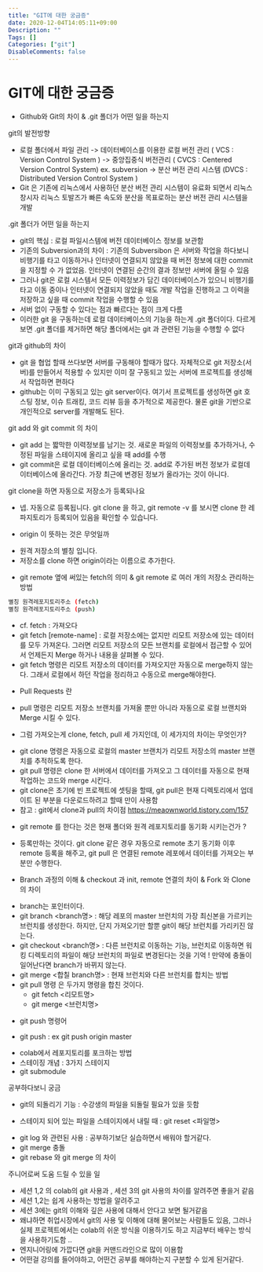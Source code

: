 ```yaml
---
title: "GIT에 대한 궁금증"
date: 2020-12-04T14:05:11+09:00
Description: ""
Tags: []
Categories: ["git"]
DisableComments: false
---
```


# GIT에 대한 궁금증

- Github와 Git의 차이 & .git 폴더가 어떤 일을 하는지

git의 발전방향
* 로컬 폴더에서 파일 관리 -> 데이터베이스를 이용한 로컬 버전 관리 ( VCS : Version Control System ) -> 중앙집중식 버전관리 ( CVCS : Centered Version Control System) ex. subversion ->  분산 버전 관리 시스템 (DVCS : Distributed Version Control System )
* Git 은 기존에 리눅스에서 사용하던 분산 버전 관리 시스템이 유료화 되면서 리눅스 창시자 리눅스 토발즈가 빠른 속도와 분산을 목표로하는 분산 버전 관리 시스템을 개발

.git 폴더가 어떤 일을 하는지
* git의 핵심 : 로컬 파일시스템에 버전 데이터베이스 정보를 보관함
* 기존의 Subversion과의 차이 : 기존의 Subversibon 은 서버와 작업을 하다보니 비행기를 타고 이동하거나 인터넷이 연결되지 않았을 때 버전 정보에 대한 commit을 지정할 수 가 없었음. 인터넷이 연결된 순간의 결과 정보만 서버에 올릴 수 있음
* 그러나 git은 로컬 시스템서 모든 이력정보가 담긴 데이터베이스가 있으니 비행기를 타고 이동 중이나 인터넷이 연결되지 않았을 때도 개발 작업을 진행하고 그 이력을 저장하고 싶을 때 commit 작업을 수행할 수 있음
* 서버 없이 구동할 수 있다는 점과 빠르다는 점이 크게 다름
* 이러한 git 을 구동하는데 로컬 데이터베이스의 기능을 하는게 .git 폴더이다. 다르게 보면 .git 폴더를 제거하면 해당 폴더에서는 git 과 관련된 기능을 수행할 수 없다 

git과 github의 차이
* git 을 협업 할때 쓰다보면 서버를 구동해야 할때가 많다. 자체적으로 git 저장소(서버)를 만들어서 적용할 수 있지만 이미 잘 구동되고 있는 서버에 프로젝트를 생성해서 작업하면 편하다
* github는 이미 구동되고 있는 git server이다. 여기서 프로젝트를 생성하면 git 호스팅 정보, 이슈 트래킹, 코드 리뷰 등을 추가적으로 제공한다. 물론 git을 기반으로 개인적으로 server를 개발해도 된다.


git add 와 git commit 의 차이
* git add 는 짧막한 이력정보를 남기는 것. 새로운 파일의 이력정보를 추가하거나, 수정된 파일을 스테이지에 올리고 싶을 때 add를 수행
* git commit은 로컬 데이터베이스에 올리는 것. add로 주가된 버전 정보가 로컬데이터베이스에 올라간다. 가장 최근에 변경된 정보가 올라가는 것이 아니다.

git clone을 하면 자동으로 저장소가 등록되나요
* 넵. 자동으로 등록됩니다. git clone 을 하고, git remote -v 를 보시면 clone 한 레파지토리가 등록되어 있음을 확인할 수 있습니다.

- origin 이 뜻하는 것은 무엇일까 
* 원격 저장소의 별칭 입니다.
* 저장소를 clone 하면 origin이라는 이름으로 추가한다.

- git remote 옆에 써있는 fetch의 의미 & git remote 로 여러 개의 저장소 관리하는 방법
```bash
별칭 원격레포지토리주소 (fetch)
별칭 원격레포지토리주소 (push)
```
* cf. fetch : 가져오다
* git fetch [remote-name] : 로컬 저장소에는 없지만 리모트 저장소에 있는 데이터를 모두 가져온다. 그러면 리모트 저장소의 모든 브랜치를 로컬에서 접근할 수 있어서 언제든지 Merge 하거나 내용을 살펴볼 수 있다.
* git fetch 명령은 리모트 저장소의 데이터를 가져오지만 자동으로 merge하지 않는다. 그래서 로컬에서 하던 작업을 정리하고 수동으로 merge해야한다.
 
- Pull Requests 란
* pull 명령은 리모트 저장소 브랜치를 가져올 뿐만 아니라 자동으로 로컬 브랜치와 Merge 시킬 수 있다.

- 그럼 가져오는게 clone, fetch, pull 세 가지인데, 이 세가지의 차이는 무엇인가?
* git clone 명령은 자동으로 로컬의 master 브랜치가 리모트 저장소의 master 브랜치를 추적하도록 한다.
* git pull 명령은 clone 한 서버에서 데이터를 가져오고 그 데이터를 자동으로 현재 작업하는 코드와 merge 시킨다.
* git clone은 초기에 빈 프로젝트에 셋팅을 할때, git pull은 현재 디렉토리에서 업데이트 된 부분을 다운로드하려고 할때 만이 사용함
* 참고 : git에서 clone과 pull의 차이점 https://meaownworld.tistory.com/157


- git remote 를 한다는 것은 현재 폴더와 원격 레포지토리를 동기화 시키는건가 ?
* 등록만하는 것이다. git clone 같은 경우 자동으로 remote 초기 동기화 이후 remote 등록을 해주고, git pull 은 연결된 remote 레포에서 데이터를 가져오는 부분만 수행한다.


- Branch 과정의 이해 & checkout 과 init, remote 연결의 차이 & Fork 와 Clone 의 차이
* branch는 포인터이다.
* git branch <branch명> : 해당 레포의 master 브런치의 가장 최신본을 가르키는 브런치를 생성한다. 하지만, 단지 가져오기만 할뿐 git이 해당 브런치를 가리키진 않는다.
* git checkout <branch명> : 다른 브런치로 이동하는 기능, 브런치로 이동하면 워킹 디렉토리의 파일이 해당 브런치의 파일로 변경된다는 것을 기억 ! 만약에 충돌이 일어난다면 branch가 바뀌지 않는다.
* git merge <합칠 branch명> : 현재 브런치와 다른 브런치를 합치는 방법
* git pull 명령 은 두가지 명령을 합친 것이다.
    * git fetch <리모트명>
    * git merge <브런치명>

- git push 명령어
* git push <remote> <branch> : ex git push origin master


- colab에서 레포지토리를 포크하는 방법
- 스테이징 개념 : 3가지 스테이지
- git submodule 



공부하다보니 궁금 
- git의 되돌리기 기능 : 수강생의 파일을 되돌릴 필요가 있을 듯함
* 스테이지 되어 있는 파일을 스테이지에서 내릴 때 : git reset <파일명> 
- git log 와 관련된 사용 : 공부하기보단 실습하면서 배워야 할거같다. 
- git merge 충돌
- git rebase 와 git merge 의 차이


주니어로써 도움 드릴 수 있을 일

- 세션 1,2 의 colab의 git 사용과 , 세션 3의 git 사용의 차이를 알려주면 좋을거 같음
- 세션 1,2는 쉽게 사용하는 방법을 알려주고
- 세션 3에는 git의 이해와 깊은 사용에 대해서 안다고 보면 될거같음
- 왜냐하면 취업시장에서 git의 사용 및 이해에 대해 물어보는 사람들도 있음, 그러나 실제 프로젝트에서는 colab의 쉬운 방식을 이용하기도 하고 지금부터 배우는 방식을 사용하기도함 ..
-  엔지니어링에 가깝다면 git을 커맨드라인으로 많이 이용함
- 어떤걸 강의를 들어야하고, 어떤건 공부를 해야하는지 구분할 수 있게 된거같다. 

